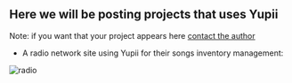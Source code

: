 ## Here we will be posting projects that uses Yupii

Note: if you want that your project appears here [contact the author](about.md)

* A radio network site using Yupii for their songs inventory management:

![radio](http://i59.tinypic.com/250p1cl.jpg)
